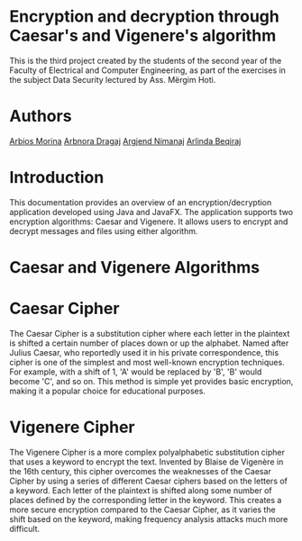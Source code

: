 # Encryption and decryption through Caesar's and Vigenere's algorithm

This is the third project created by the students of the second year of the Faculty of Electrical and Computer Engineering, as part of the exercises in the subject Data Security lectured by Ass. Mërgim Hoti.

# Authors
[Arbios Morina](https://github.com/arbiosmorina)
[Arbnora Dragaj](https://github.com/arbnoradragaj)
[Argjend Nimanaj](https://github.com/Argjend1of1)
[Arlinda Beqiraj](https://github.com/Argjend1of1)


# Introduction
This documentation provides an overview of an encryption/decryption application developed using Java and JavaFX. The application supports two encryption algorithms: Caesar and Vigenere. It allows users to encrypt and decrypt messages and files using either algorithm.

# Caesar and Vigenere Algorithms

# Caesar Cipher
The Caesar Cipher is a substitution cipher where each letter in the plaintext is shifted a certain number of places down or up the alphabet. Named after Julius Caesar, who reportedly used it in his private correspondence, this cipher is one of the simplest and most well-known encryption techniques. For example, with a shift of 1, 'A' would be replaced by 'B', 'B' would become 'C', and so on. This method is simple yet provides basic encryption, making it a popular choice for educational purposes.
# Vigenere Cipher
The Vigenere Cipher is a more complex polyalphabetic substitution cipher that uses a keyword to encrypt the text. Invented by Blaise de Vigenère in the 16th century, this cipher overcomes the weaknesses of the Caesar Cipher by using a series of different Caesar ciphers based on the letters of a keyword. Each letter of the plaintext is shifted along some number of places defined by the corresponding letter in the keyword. This creates a more secure encryption compared to the Caesar Cipher, as it varies the shift based on the keyword, making frequency analysis attacks much more difficult.

